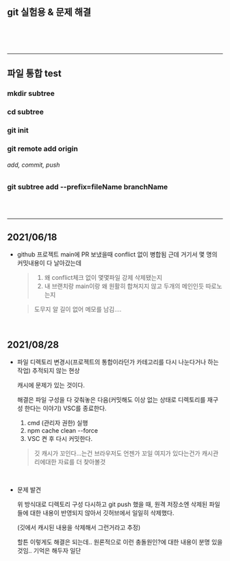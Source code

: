 ## git 실험용 & 문제 해결

<br><br><br>

---

## 파일 통합 test

### mkdir subtree

### cd subtree

### git init

### git remote add origin <rootRepo>

###### add, commit, push

### git subtree add --prefix=fileName <wantTmoveURL> branchName

<br><br>

---

## 2021/06/18

- github 프로젝트 main에 PR 보냈을때 conflict 없이 병합됨
  근데 거기서 몇 명의 커밋내용이 다 날아갔는데

  > 1. 왜 conflict체크 없이 몇몇파일 강제 삭제됐는지
  > 2. 내 브랜치랑 main이랑 왜 원활히 합쳐지지 않고 두개의 메인인듯 따로노는지

  > 도무지 알 길이 없어 메모를 남김....

<br>

## 2021/08/28

- 파일 디렉토리 변경시(프로젝트의 통합이라던가 카테고리를 다시 나눈다거나 하는 작업) 추적되지 않는 현상

  캐시에 문제가 있는 것이다.

  해결은 파일 구성을 다 갖춰놓은 다음(커밋해도 이상 없는 상태로 디렉토리를 재구성 한다는 이야기) VSC를 종료한다.

  1. cmd (관리자 권한) 실행
  2. npm cache clean --force
  3. VSC 켠 후 다시 커밋한다.

  > 깃 캐시가 꼬인다...는건 브라우저도 언젠가 꼬일 여지가 있다는건가 캐시관리에대한 자료를 더 찾아볼것

  <br>

- 문제 발견

  위 방식대로 디렉토리 구성 다시하고 git push 했을 때, 원격 저장소엔 삭제된 파일들에 대한 내용이 반영되지 않아서 깃허브에서 일일히 삭제했다.

  (깃에서 캐시된 내용을 삭제해서 그런거라고 추정)

  할튼 이렇게도 해결은 되는데.. 원론적으로 이런 충돌원인?에 대한 내용이 분명 있을것임.. 기억은 해두자 일단
